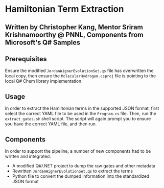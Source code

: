 # Hamiltonian Term Extraction

## Written by Christopher Kang, Mentor Sriram Krishnamoorthy @ PNNL, Components from Microsoft's Q# Samples

## Prerequisites

Ensure the modified `JordanWignerEvolutionSet.qs` file has overwritten the local copy, then ensure the `MolecularHydrogen.csproj` file is pointing to the local Q# Chem library implementation.

## Usage

In order to extract the Hamiltonian terms in the supported JSON format, first select the correct YAML file to be used in the `Program.cs` file. Then, run the `extract_gates.sh` shell script. The script will again prompt you to ensure you have the correct YAML file, and then run.

## Components

In order to support the pipeline, a number of new components had to be written and integrated:

  - A modified Q#/.NET project to dump the raw gates and other metadata
  - Rewritten `JordanWignerEvolutionSet.qs` to extract the terms
  - Python file to convert the dumped information into the standardized JSON format
